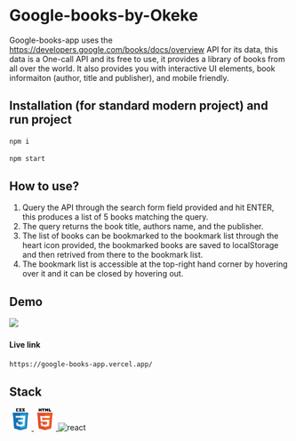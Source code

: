 # Google-books-by-Okeke

Google-books-app uses the https://developers.google.com/books/docs/overview API for its data, this data is a One-call API and its free to use, it provides a library of books from all over the world. It also provides you with interactive UI elements, book informaiton (author, title and publisher), and mobile friendly.

## Installation (for standard modern project) and run project

```bash
npm i 
```
```bash
npm start
```

## How to use?

1. Query the API through the search form field provided and hit ENTER, this produces a list of 5 books matching the query.
2. The query returns the book title, authors name, and the publisher.
3. The list of books can be bookmarked to the bookmark list through the heart icon provided, the bookmarked books are saved to localStorage and then retrived from there to the bookmark list.
4. The bookmark list is accessible at the top-right hand corner by hovering over it and it can be closed by hovering out.

## Demo

![](google.gif)

#### Live link

```
https://google-books-app.vercel.app/
```

## Stack

<p align="left"> <a href="https://www.w3schools.com/css/" target="_blank"> <img src="https://raw.githubusercontent.com/devicons/devicon/master/icons/css3/css3-original-wordmark.svg" alt="css3" width="40" height="40"/> </a> <a href="https://www.w3.org/html/" target="_blank"> <img src="https://raw.githubusercontent.com/devicons/devicon/master/icons/html5/html5-original-wordmark.svg" alt="html5" width="40" height="40"/> </a> <img src="https://cdn.freebiesupply.com/logos/large/2x/react-1-logo-png-transparent.png" alt="react" width="40" height="40">
